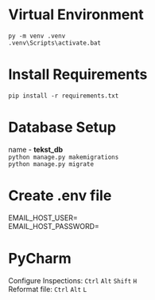 # Virtual Environment
`py -m venv .venv`<br />
`.venv\Scripts\activate.bat`

# Install Requirements
`pip install -r requirements.txt`

# Database Setup
name - **tekst_db**
<br />`python manage.py makemigrations`
<br />`python manage.py migrate`

# Create .env file
EMAIL_HOST_USER=<br />
EMAIL_HOST_PASSWORD=

# PyCharm
Configure Inspections: `Ctrl` `Alt` `Shift` `H`<br />
Reformat file: `Ctrl` `Alt` `L`
